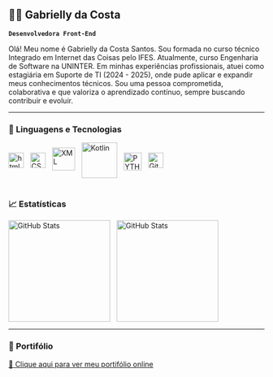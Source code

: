 ## 👩‍💻 Gabrielly da Costa

**`Desenvolvedora Front-End`**

Olá! Meu nome é Gabrielly da Costa Santos.
Sou formada no curso técnico Integrado em Internet das Coisas pelo IFES. Atualmente, curso Engenharia de Software na UNINTER.
Em minhas experiências profissionais, atuei como estagiária em Suporte de TI (2024 - 2025), onde pude aplicar e expandir meus conhecimentos técnicos.
Sou uma pessoa comprometida, colaborativa e que valoriza o aprendizado contínuo, sempre buscando contribuir e evoluir.

---

### 🤖 Linguagens e Tecnologias

<img
    align="left"
    alt="html"
    title="HTML"
    width="30px"
    style="padding-right: 10px; padding-top: 20px;"
    src="https://cdn.jsdelivr.net/gh/devicons/devicon@latest/icons/html5/html5-original.svg" 
/>

<img
    align="left"
    alt="CSS"
    title="CSS"
    width="30px"
    style="padding-right: 10px; padding-top: 20px;"
    src="https://cdn.jsdelivr.net/gh/devicons/devicon@latest/icons/css3/css3-original.svg" 
/>

<img
    align="left"
    alt="XML"
    title="XML"
    width="45px"
    style="padding-right: 10px; padding-top: 10px;"
    src="https://cdn.jsdelivr.net/gh/devicons/devicon@latest/icons/xml/xml-original.svg" 
/>

<img 
    align="left"
    alt="Kotlin"
    title="Kotlin"
    width="70px"
    style="padding-right: 10px;"
    src="https://cdn.jsdelivr.net/gh/devicons/devicon@latest/icons/kotlin/kotlin-plain-wordmark.svg" 
/>


<img
    align="left"
    alt="PYTHON"
    title="PYTHON"
    width="35px"
    style="padding-right: 10px; padding-top: 20px;"
    src="https://cdn.jsdelivr.net/gh/devicons/devicon@latest/icons/python/python-original.svg" 
/>

<img 
    align="left" 
    alt="Git" 
    title="Git"
    width="30px" 
    style="padding-right: 10px; padding-top: 20px;" 
    src="https://cdn.jsdelivr.net/gh/devicons/devicon@latest/icons/git/git-original.svg" 
/>

<div style="clear: both;"></div>

<br/>


### 📈 Estatísticas

<p>
    <img 
    align="left" 
    alt="GitHub Stats"
    height="200" 
    style="padding-right: 10px;" 
    src="https://github-readme-stats.vercel.app/api?username=GabriellydaCosta&show_icons=true&theme=synthwave&include_all_commits=true&locale=pt-br" 
    />

<img 
    align="left" 
    alt="GitHub Stats" 
    height="200"
    src="https://github-readme-stats.vercel.app/api/top-langs/?username=GabriellydaCosta&theme=synthwave&layout=compact&custom_title=Tecnologias&langs_count=9&locale=pt-br" 
/>

</p>


</p>

<br clear="both"/>

---

### 🚀 Portifólio

[🔗 Clique aqui para ver meu portifólio online](https://gabriellydacosta.github.io/Portifolio/)
